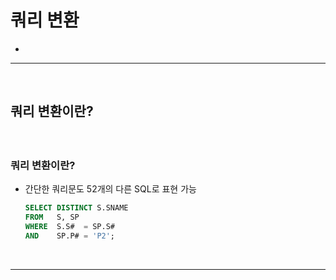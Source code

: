 # 쿼리 변환
> 
* 

<hr>
<br>

## 쿼리 변환이란?
#### 

<br>

### 쿼리 변환이란?
* 간단한 쿼리문도 52개의 다른 SQL로 표현 가능
  ```sql
  SELECT DISTINCT S.SNAME
  FROM   S, SP
  WHERE  S.S#  = SP.S#
  AND    SP.P# = 'P2';
  ```

<br>
<hr>
<br>
